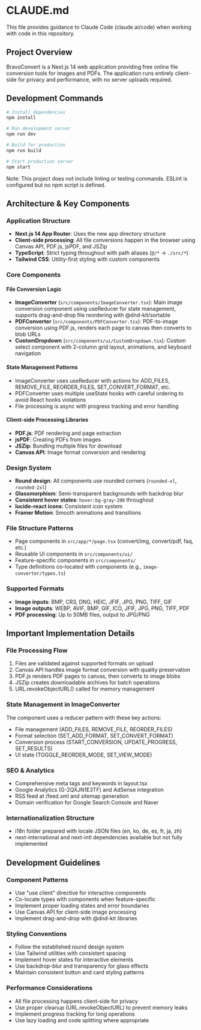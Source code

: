 # CLAUDE.md

This file provides guidance to Claude Code (claude.ai/code) when working with code in this repository.

## Project Overview

BravoConvert is a Next.js 14 web application providing free online file conversion tools for images and PDFs. The application runs entirely client-side for privacy and performance, with no server uploads required.

## Development Commands

```bash
# Install dependencies
npm install

# Run development server
npm run dev

# Build for production
npm run build

# Start production server
npm start
```

Note: This project does not include linting or testing commands. ESLint is configured but no npm script is defined.

## Architecture & Key Components

### Application Structure
- **Next.js 14 App Router**: Uses the new app directory structure
- **Client-side processing**: All file conversions happen in the browser using Canvas API, PDF.js, jsPDF, and JSZip
- **TypeScript**: Strict typing throughout with path aliases (`@/*` → `./src/*`)
- **Tailwind CSS**: Utility-first styling with custom components

### Core Components

#### File Conversion Logic
- **ImageConverter** (`src/components/ImageConverter.tsx`): Main image conversion component using useReducer for state management, supports drag-and-drop file reordering with @dnd-kit/sortable
- **PDFConverter** (`src/components/PDFConverter.tsx`): PDF-to-image conversion using PDF.js, renders each page to canvas then converts to blob URLs
- **CustomDropdown** (`src/components/ui/CustomDropdown.tsx`): Custom select component with 2-column grid layout, animations, and keyboard navigation

#### State Management Patterns
- ImageConverter uses useReducer with actions for ADD_FILES, REMOVE_FILE, REORDER_FILES, SET_CONVERT_FORMAT, etc.
- PDFConverter uses multiple useState hooks with careful ordering to avoid React hooks violations
- File processing is async with progress tracking and error handling

#### Client-side Processing Libraries
- **PDF.js**: PDF rendering and page extraction
- **jsPDF**: Creating PDFs from images  
- **JSZip**: Bundling multiple files for download
- **Canvas API**: Image format conversion and rendering

### Design System
- **Round design**: All components use rounded corners (`rounded-xl`, `rounded-2xl`)
- **Glassmorphism**: Semi-transparent backgrounds with backdrop blur
- **Consistent hover states**: `hover:bg-gray-200` throughout
- **lucide-react icons**: Consistent icon system
- **Framer Motion**: Smooth animations and transitions

### File Structure Patterns
- Page components in `src/app/*/page.tsx` (convert/img, convert/pdf, faq, etc.)
- Reusable UI components in `src/components/ui/`
- Feature-specific components in `src/components/`
- Type definitions co-located with components (e.g., `image-converter/types.ts`)

### Supported Formats
- **Image inputs**: BMP, CR3, DNG, HEIC, JFIF, JPG, PNG, TIFF, GIF
- **Image outputs**: WEBP, AVIF, BMP, GIF, ICO, JFIF, JPG, PNG, TIFF, PDF
- **PDF processing**: Up to 50MB files, output to JPG/PNG

## Important Implementation Details

### File Processing Flow
1. Files are validated against supported formats on upload
2. Canvas API handles image format conversion with quality preservation
3. PDF.js renders PDF pages to canvas, then converts to image blobs
4. JSZip creates downloadable archives for batch operations
5. URL.revokeObjectURL() called for memory management

### State Management in ImageConverter
The component uses a reducer pattern with these key actions:
- File management (ADD_FILES, REMOVE_FILE, REORDER_FILES)
- Format selection (SET_ADD_FORMAT, SET_CONVERT_FORMAT)  
- Conversion process (START_CONVERSION, UPDATE_PROGRESS, SET_RESULTS)
- UI state (TOGGLE_REORDER_MODE, SET_VIEW_MODE)

### SEO & Analytics
- Comprehensive meta tags and keywords in layout.tsx
- Google Analytics (G-2QXJN1E3TF) and AdSense integration
- RSS feed at /feed.xml and sitemap generation
- Domain verification for Google Search Console and Naver

### Internationalization Structure
- i18n folder prepared with locale JSON files (en, ko, de, es, fr, ja, zh)
- next-international and next-intl dependencies available but not fully implemented

## Development Guidelines

### Component Patterns
- Use "use client" directive for interactive components
- Co-locate types with components when feature-specific
- Implement proper loading states and error boundaries
- Use Canvas API for client-side image processing
- Implement drag-and-drop with @dnd-kit libraries

### Styling Conventions
- Follow the established round design system
- Use Tailwind utilities with consistent spacing
- Implement hover states for interactive elements
- Use backdrop-blur and transparency for glass effects
- Maintain consistent button and card styling patterns

### Performance Considerations
- All file processing happens client-side for privacy
- Use proper cleanup (URL.revokeObjectURL) to prevent memory leaks
- Implement progress tracking for long operations
- Use lazy loading and code splitting where appropriate